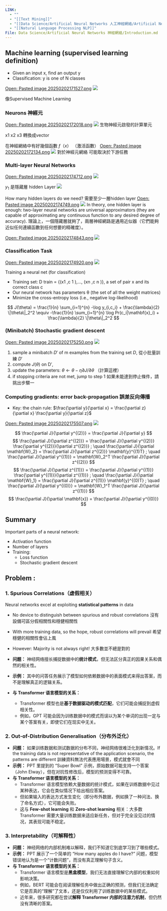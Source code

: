 ```yaml
---
LINK:
  - ""
  - "[[Text Mining]]"
  - "[[Data Science/Artificial Neural Networks 人工神經網絡/Artificial Neural Networks 人工神經網絡]]"
  - "[[Natural Language Processing NLP]]"
File: Data Science/Artificial Neural Networks 神經網絡/Introduction.md
---
```


## Machine learning (supervised learning definition)

- Given an input x, find an output y
- Classification: y is one of N classes

[Open: Pasted image 20250202171527.png](PICTURE/Introduction%20to%20ANNs/017746f009b6703c107a493d83adc95c_MD5.jpeg)
![](PICTURE/Introduction%20to%20ANNs/017746f009b6703c107a493d83adc95c_MD5.jpeg)

像Supervised Machine Learning

### Neurons 神經元
[Open: Pasted image 20250202172018.png](PICTURE/Introduction%20to%20ANNs/9a97a633dc51057232c4895e85dd5372_MD5.jpeg)
![](PICTURE/Introduction%20to%20ANNs/9a97a633dc51057232c4895e85dd5372_MD5.jpeg)
生物神經元啟發的計算單元

x1 x2 x3 轉換成vector


在神經網絡中有好幾個函數 $f（x）$  （激活函數）
[Open: Pasted image 20250202172134.png](PICTURE/Introduction%20to%20ANNs/f01a4d4c3798aaa14114e36573be3353_MD5.jpeg)
![](PICTURE/Introduction%20to%20ANNs/f01a4d4c3798aaa14114e36573be3353_MD5.jpeg)
對於神經元網絡 可能取決於下游任務




### Multi-layer Neural Networks

[Open: Pasted image 20250202174712.png](PICTURE/Introduction%20to%20ANNs/3da3846fce2dded04125d066526a24f3_MD5.jpeg)
![](PICTURE/Introduction%20to%20ANNs/3da3846fce2dded04125d066526a24f3_MD5.jpeg)

$y_1$ 是隱藏層 hidden Layer
![](PICTURE/Introduction%20to%20ANNs/a16358777e8c3b0c48eee536d7f782a4_MD5.jpeg)


How many hidden layers do we need?
需要至少一層hidden layer
[Open: Pasted image 20250202174749.png](PICTURE/Introduction%20to%20ANNs/a4122808dbc994b693a7afdc1e4e6001_MD5.jpeg)
![](PICTURE/Introduction%20to%20ANNs/a4122808dbc994b693a7afdc1e4e6001_MD5.jpeg)
In theory, one hidden layer is enough: two-layer neural networks are universal approximators (they are capable of approximating any continuous function to any desired degree of accuracy). 理論上，一個隱藏層就夠了，兩層神經網路是通用近似器（它們能夠近似任何連續函數到任何想要的精確度）。

[Open: Pasted image 20250202174843.png](PICTURE/Introduction%20to%20ANNs/fafc045ef2ace1e7bf766cdcd0843742_MD5.jpeg)
![](PICTURE/Introduction%20to%20ANNs/fafc045ef2ace1e7bf766cdcd0843742_MD5.jpeg)



### Classification Task

[Open: Pasted image 20250202174920.png](PICTURE/Introduction%20to%20ANNs/ef56823d84e5c3f66357ee6a1cba22a4_MD5.jpeg)
![](PICTURE/Introduction%20to%20ANNs/ef56823d84e5c3f66357ee6a1cba22a4_MD5.jpeg)


Training a neural net (for classification)
- Training set: D train = {(x1 ,c 1 ),..., (xn ,c n )}, a set of pair x and its correct class c
- Our neural network has parameters θ (the set of all the weight matrices)
- Minimize the cross-entropy loss (i.e., negative log-likelihood)

$$
J(\theta) = \frac{1}{n} \sum_{i=1}^{n} -\log y_{i,c_i} + \frac{\lambda}{2} \|\theta\|_2^2 \equiv -\frac{1}{n} \sum_{i=1}^{n} \log Pr(c_i|\mathbf{x}_i) + \frac{\lambda}{2} \|\theta\|_2^2
$$


### (Minibatch) Stochastic gradient descent

[Open: Pasted image 20250202175250.png](PICTURE/Introduction%20to%20ANNs/Pasted%20image%2020250202175250.png)
![](PICTURE/Introduction%20to%20ANNs/Pasted%20image%2020250202175250.png)

1. sample a minibatch $D′$ of m examples from the training set $D$,  從小批量訓練 $D'$
2. compute $J(θ)$ on D′, 
3. update the parameters: $θ ← θ − η∂J/∂θ$ （計算這裡）
4. if stopping criteria are not met, jump to step 1 如果未能達到停止條件，請挑出步驟一
### Computing gradients: error back-propagation 誤差反向傳播
- Key: the chain rule: $\frac{\partial y}{\partial x} = \frac{\partial z}{\partial x} \frac{\partial y}{\partial z}$

[Open: Pasted image 20250202175507.png](PICTURE/Introduction%20to%20ANNs/82061d08773717ee1da59983f3db33a3_MD5.jpeg)
![](PICTURE/Introduction%20to%20ANNs/82061d08773717ee1da59983f3db33a3_MD5.jpeg)

$$
\frac{\partial J}{\partial y^{(2)}} = \frac{\partial J}{\partial y}
$$
$$
\frac{\partial J}{\partial z^{(2)}} = \frac{\partial J}{\partial y^{(2)}} \frac{\partial y^{(2)}}{\partial z^{(2)}} ; \quad \frac{\partial J}{\partial \mathbf{W}_2} = \frac{\partial J}{\partial z^{(2)}} \mathbf{y}^{(1)T} ; \quad \frac{\partial J}{\partial y^{(1)}} = \mathbf{W}_2^T \frac{\partial J}{\partial z^{(2)}}
$$
$$
\frac{\partial J}{\partial z^{(1)}} = \frac{\partial J}{\partial y^{(1)}} \frac{\partial y^{(1)}}{\partial z^{(1)}} ; \quad \frac{\partial J}{\partial \mathbf{W}_1} = \frac{\partial J}{\partial z^{(1)}} \mathbf{y}^{(0)T} ; \quad \frac{\partial J}{\partial y^{(0)}} = \mathbf{W}_1^T \frac{\partial J}{\partial z^{(1)}}
$$
$$
\frac{\partial J}{\partial \mathbf{x}} = \frac{\partial J}{\partial y^{(0)}}
$$

## Summary
Important parts of a neural network:
- Activation function
- Number of layers
- Training:
	- Loss function
	- Stochastic gradient descent



## Problem :



### 1. Spurious Correlations（虚假相关）



Neural networks excel at exploiting **statistical patterns** in data
- No device to distinguish between spurious and robust correlations 沒有設備可區分假相關性和穩健相關性
- With more training data, so the hope, robust correlations will prevail  希望穩健的相關性會佔上風
- However: Majority is not always right! 大多數並不總是對的

- **问题：** 神经网络擅长捕捉数据中的**统计模式**，但无法区分真正的因果关系和偶然的相关性。
- **示例：** 其中的问答任务展示了模型如何依赖数据中的表面模式来得出答案，而不是理解真正的逻辑关系。
- **与 Transformer 语言模型的关系：**
    - Transformer 模型也是**基于数据驱动的模式匹配**，它们可能会捕捉到虚假相关性。
    - 例如，GPT 可能会因为训练数据中的模式而误以为某个单词的出现一定与某个答案有关，即使它们在现实中无关。


### **2. Out-of-Distribution Generalisation（分布外泛化）**

- **问题：** 如果训练数据和测试数据的分布不同，神经网络很难泛化到新情况。If the training data is not representative of the application scenario, the patterns are different 訓練資料無法代表應用場景，模式就會不同
- **示例：** PPT 里提到的 “Super Bowl” 示例，原始数据可能支持一个答案（John Elway），但在对抗性修改后，模型的预测变得不可靠。 
- **与 Transformer 语言模型的关系：**
    - Transformer 语言模型依赖大量数据的统计模式，如果在训练数据中见过某种表达，它会在类似情况下给出相应答案。
    - 但如果输入的表达方式发生变化（即分布外数据，例如换了一种问法、换了命名方式），它可能会失败。
    - 这与 **Few-shot learning** 和 **Zero-shot learning** 相关：大多数 Transformer 需要大量训练数据来适应新任务，但对于完全没见过的情况，其表现可能不稳定。





### **3. Interpretability（可解释性）**

- **问题：** 神经网络的内部机制难以解释，我们不知道它到底学习到了哪些模式。
- **示例：** PPT 展示了一个简单的 “How many apples do I have?” 问题，模型错误地认为是一个“计数问题”，而没有真正理解句子含义。
- **与 Transformer 语言模型的关系：**
    - Transformer 语言模型是**黑盒模型**，我们无法直接理解它内部的权重如何影响决策。
    - 例如，BERT 可能会在阅读理解任务中做出正确的预测，但我们无法确定它是否真的“理解”了文本，还是仅仅利用了训练数据中的某些模式。
    - 近年来，很多研究都在尝试**解释 Transformer 内部的注意力机制**，但仍然没有清晰的答案。














